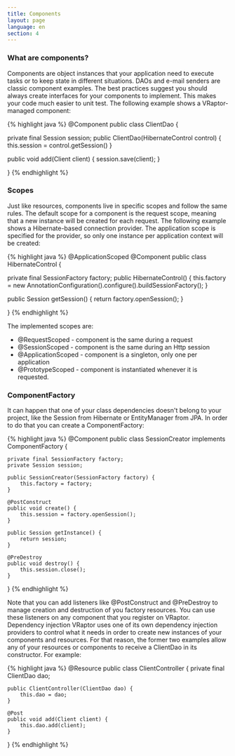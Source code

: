 ```yaml
---
title: Components
layout: page
language: en
section: 4
---
```


<h3>What are components?</h3>

Components are object instances that your application need to execute tasks or to keep state in different situations.
DAOs and e-mail senders are classic component examples.
The best practices suggest you should always create interfaces for your components to implement. This makes your code much easier to unit test.
The following example shows a VRaptor-managed component:

{% highlight java %}
@Component
public class ClientDao {

  private final Session session;
  public ClientDao(HibernateControl control) {
      this.session = control.getSession()
  }
  
  public void add(Client client) {
    session.save(client);
  }
  
}
{% endhighlight %}

<h3>Scopes</h3>

Just like resources, components live in specific scopes and follow the same rules. The default scope for a component is the request scope, meaning that a new instance will be created for each request.
The following example shows a Hibernate-based connection provider. The application scope is specified for the provider, so only one instance per application context will be created:

{% highlight java %}
@ApplicationScoped
@Component
public class HibernateControl {

  private final SessionFactory factory;
  public HibernateControl() {
      this.factory = new AnnotationConfiguration().configure().buildSessionFactory();
  }
  
  public Session getSession() {
      return factory.openSession();
  }
  
}
{% endhighlight %}

The implemented scopes are:

<ul>
	<li>@RequestScoped - component is the same during a request</li>
	<li>@SessionScoped - component is the same during an Http session</li>
	<li>@ApplicationScoped - component is a singleton, only one per application</li>
	<li>@PrototypeScoped - component is instantiated whenever it is requested.</li>
</ul>

<h3>ComponentFactory</h3>

It can happen that one of your class dependencies doesn't belong to your project, like the Session from Hibernate or EntityManager from JPA.
In order to do that you can create a ComponentFactory:

{% highlight java %}
@Component
public class SessionCreator implements ComponentFactory<Session> {

    private final SessionFactory factory;
    private Session session;

    public SessionCreator(SessionFactory factory) {
        this.factory = factory;
    }

    @PostConstruct
    public void create() {
        this.session = factory.openSession();
    }

    public Session getInstance() {
        return session;
    }

    @PreDestroy
    public void destroy() {
        this.session.close();
    }

}
{% endhighlight %}

Note that you can add listeners like @PostConstruct and @PreDestroy to manage creation and destruction of you factory resources. You can use these listeners on any component that you register on VRaptor.
Dependency injection
VRaptor uses one of its own dependency injection providers to control what it needs in order to create new instances of your components and resources.
For that reason, the former two examples allow any of your resources or components to receive a ClientDao in its constructor. For example:

{% highlight java %}
@Resource
public class ClientController {
    private final ClientDao dao;
    
    public ClientController(ClientDao dao) {
        this.dao = dao;
    }

    @Post
    public void add(Client client) {
        this.dao.add(client);
    }
    
}
{% endhighlight %}
